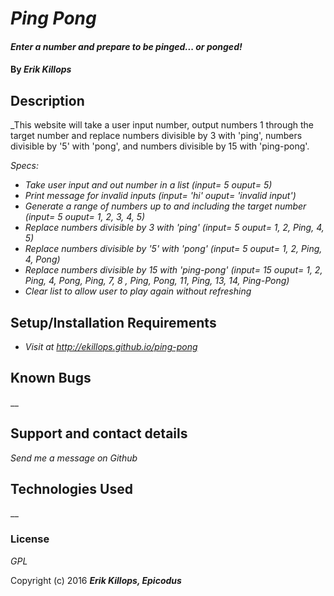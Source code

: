 # _Ping Pong_

#### _Enter a number and prepare to be pinged... or ponged!_

#### By _**Erik Killops**_

## Description

_This website will take a user input number, output numbers 1 through the target number and replace numbers divisible by 3 with 'ping', numbers divisible by '5' with 'pong', and numbers divisible by 15 with 'ping-pong'.

_Specs:_

* _Take user input and out number in a list (input= 5 ouput= 5)_
* _Print message for invalid inputs (input= 'hi' ouput= 'invalid input')_
* _Generate a range of numbers up to and including the target number (input= 5 ouput= 1, 2, 3, 4, 5)_
* _Replace numbers divisible by 3 with 'ping' (input= 5 ouput= 1, 2, Ping, 4, 5)_
* _Replace numbers divisible by '5' with 'pong' (input= 5 ouput= 1, 2, Ping, 4, Pong)_
* _Replace numbers divisible by 15 with 'ping-pong' (input= 15 ouput= 1, 2, Ping, 4, Pong, Ping, 7, 8 , Ping, Pong, 11, Ping, 13, 14, Ping-Pong)_
* _Clear list to allow user to play again without refreshing_


## Setup/Installation Requirements

* _Visit at http://ekillops.github.io/ping-pong_

## Known Bugs

__

## Support and contact details

_Send me a message on Github_

## Technologies Used

__

### License

*GPL*

Copyright (c) 2016 **_Erik Killops, Epicodus_**
